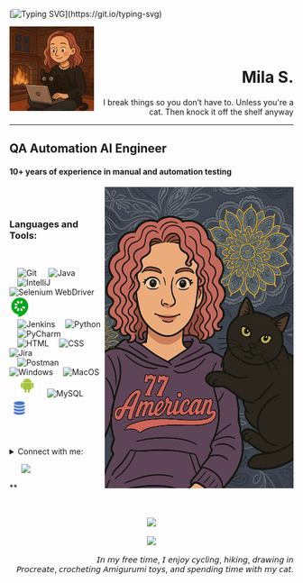 
[![Typing SVG](https://readme-typing-svg.herokuapp.com?color=27F5CC&size=29&multiline=true&width=700&lines=Hello+World!+Welcome+To+My+GitHub+Profile!)](https://git.io/typing-svg)
<div align="right" >
<img align="left" width="150" height="150" src= "/cartoon picture of a.png">
<br>
<br>
  
# Mila S.
I break things so you don’t have to. Unless you're a cat. Then knock it off the shelf anyway

</div>

---

## QA Automation AI Engineer 
#### 10+ years of experience in manual and automation testing
<img align="right" width="335" height="535" src="/make this cartoon pi.png">
<br>
<br>

### Languages and Tools:

<br>


&emsp;<img alt="Git" width="35px" style="padding-right:10px;" src="https://cdn.jsdelivr.net/gh/devicons/devicon/icons/git/git-original.svg" title="Git" />
&ensp;<img src="https://brandslogos.com/wp-content/uploads/images/large/java-logo-1.png" title="Java" width="46"/><br>
&emsp;<img src="https://upload.wikimedia.org/wikipedia/commons/9/9c/IntelliJ_IDEA_Icon.svg" title="IntelliJ" width="30"/>
&emsp;<img src="https://cdn.jsdelivr.net/gh/devicons/devicon/icons/selenium/selenium-original.svg" title="Selenium WebDriver" width="30"/> 
&emsp;<img src="https://github.com/cucumber-ltd/brand/blob/master/images/png/notm/cucumber-mark-green/cucumber-mark-green-128.png" title="Cucumber" alt="Android" width="37"/><br>
&emsp;<img src="https://upload.wikimedia.org/wikipedia/commons/e/e9/Jenkins_logo.svg" title="Jenkins" width="30"/>
&emsp;<img src="https://cdn.jsdelivr.net/gh/devicons/devicon/icons/python/python-original-wordmark.svg" title="Python" width="35"/> 
&emsp;<img src="https://blog.jetbrains.com/wp-content/uploads/2019/01/pycharm_icon.svg" title="Pycharm" width="35" alt="PyCharm"/> <br>
&emsp;<img src="https://cdn.jsdelivr.net/gh/devicons/devicon/icons/html5/html5-original-wordmark.svg" title="HTML" width="35"/> 
&emsp;<img src="https://cdn.jsdelivr.net/gh/devicons/devicon/icons/css3/css3-original-wordmark.svg" title="CSS" width="35"/>
&emsp;<img src="https://cdn.jsdelivr.net/gh/devicons/devicon/icons/jira/jira-plain-wordmark.svg" title="Jira" width="35"/> <br>
&emsp;<img src="https://res.cloudinary.com/postman/image/upload/t_team_logo/v1629869194/team/2893aede23f01bfcbd2319326bc96a6ed0524eba759745ed6d73405a3a8b67a8" title="Postman" width="34" />
&ensp;&ensp;<img src="https://upload.wikimedia.org/wikipedia/commons/c/c7/Windows_logo_-_2012.png" title="Windows" width="31"/>
&emsp;<img src="https://upload.wikimedia.org/wikipedia/commons/2/22/MacOS_logo_%282017%29.svg" title="MacOS" width="40"/><br>
&emsp;<img src="https://github.com/devicons/devicon/blob/master/icons/android/android-original-wordmark.svg" title="Android" alt="Android" width="35"/>
&emsp;<img src="https://cdn.jsdelivr.net/gh/devicons/devicon/icons/mysql/mysql-plain-wordmark.svg" title="MySQL" width="35"/>
&emsp;<img src="https://raw.githubusercontent.com/github/explore/80688e429a7d4ef2fca1e82350fe8e3517d3494d/topics/sql/sql.png" title="SQL" width="35"/>
<br>
<br>
<br>

<details>
<summary>Connect with me:</summary>
<br>


[<img width="80px" alt="Gmail" src="/leave the same but c.png" />](mailto:aaaa8a9@gmail.com)
</details>

&ensp;&emsp;<img  width="85"  src= "images/1 (26).JPG">



**

<br>

<p align="center">
  <a href="https://github.com/DenverCoder1/readme-typing-svg">
    <img src="https://readme-typing-svg.demolab.com/?lines=Software%20QA%20Automation%20Engineer;Experienced%20UI,%20API%20and%20DB%20Tester;Always%20learning%20new%20things%20:)&font=Fira%20Code&center=true&width=440&height=45&color=FFA500&vCenter=true&pause=1000&size=22" /></a>
</p> 
<p align="center">
<img  width="350" src="images/cat-coding.gif" >
</p>
<p align="right">
 𝘐𝘯 𝘮𝘺 𝘧𝘳𝘦𝘦 𝘵𝘪𝘮𝘦, 𝘐 𝘦𝘯𝘫𝘰𝘺 𝘤𝘺𝘤𝘭𝘪𝘯𝘨, 𝘩𝘪𝘬𝘪𝘯𝘨, 𝘥𝘳𝘢𝘸𝘪𝘯𝘨 𝘪𝘯 <br>𝘗𝘳𝘰𝘤𝘳𝘦𝘢𝘵𝘦, 𝘤𝘳𝘰𝘤𝘩𝘦𝘵𝘪𝘯𝘨 𝘈𝘮𝘪𝘨𝘶𝘳𝘶𝘮𝘪 𝘵𝘰𝘺𝘴,  𝘢𝘯𝘥 𝘴𝘱𝘦𝘯𝘥𝘪𝘯𝘨 𝘵𝘪𝘮𝘦 𝘸𝘪𝘵𝘩 𝘮𝘺 𝘤𝘢𝘵</a>. <br>

  
</p> 
<br>
<br>
<br>


